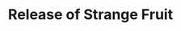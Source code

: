 ---
category: release of strange fruit
title: Release of Strange Fruit
year: 1939
image: media/images/events/release_of_strange_fruit.jpg
image-caption: 
description: Strange Fruit is orginally a poem by Abel Meeropol called 'Bitter Fruit' which he wrote after seeing a photograph of the lynching of Tom Shipp and Abe Smith in Marion, Indiana. (watermark source)
songdesc: Billie Holiday recorded her version in 1939. This song has been labelled as the 'beginning of the civil rights movement', as it was the first time a black musician sung a song which at the time was deemed as controversial lyrics.

---